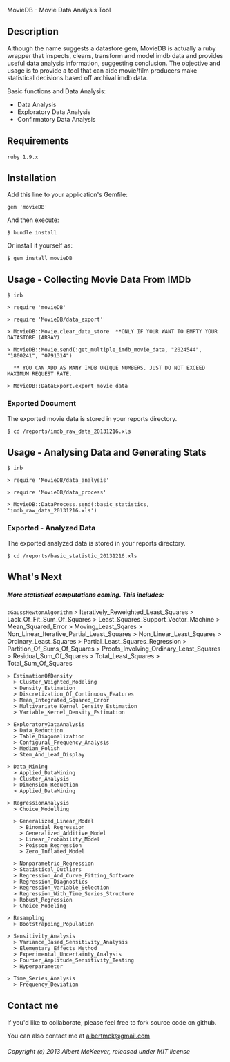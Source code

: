  MovieDB - Movie Data Analysis Tool

## Description

Although the name suggests a datastore gem, MovieDB is actually a ruby wrapper that inspects, cleans, transform and model imdb data and provides useful data analysis information, suggesting conclusion.  The objective and usage is to provide a tool that can aide movie/film producers make statistical decisions based off archival imdb data.

Basic functions and Data Analysis:
* Data Analysis
* Exploratory Data Analysis
* Confirmatory Data Analysis

## Requirements
  
    ruby 1.9.x

## Installation

Add this line to your application's Gemfile:

    gem 'movieDB'

And then execute:

    $ bundle install

Or install it yourself as:

    $ gem install movieDB

## Usage - Collecting Movie Data From IMDb

    $ irb

    > require 'movieDB'
   
    > require 'MovieDB/data_export'

    > MovieDB::Movie.clear_data_store  **ONLY IF YOUR WANT TO EMPTY YOUR DATASTORE (ARRAY)
  
    > MovieDB::Movie.send(:get_multiple_imdb_movie_data, "2024544", "1800241", "0791314")  

      ** YOU CAN ADD AS MANY IMDB UNIQUE NUMBERS. JUST DO NOT EXCEED MAXIMUM REQUEST RATE.

    > MovieDB::DataExport.export_movie_data

### Exported Document

The exported movie data is stored in your reports directory.

    $ cd /reports/imdb_raw_data_20131216.xls

## Usage - Analysing Data and Generating Stats

    $ irb

    > require 'MovieDB/data_analysis'

    > require 'MovieDB/data_process'

    > MovieDB::DataProcess.send(:basic_statistics, 'imdb_raw_data_20131216.xls')

### Exported - Analyzed Data 

The exported analyzed data is stored in your reports directory.

    $ cd /reports/basic_statistic_20131216.xls

## What's Next

##### More statistical computations coming. This includes:

`:GaussNewtonAlgorithm`
      > Iteratively_Reweighted_Least_Squares 
      > Lack_Of_Fit_Sum_Of_Squares 
      > Least_Squares_Support_Vector_Machine 
      > Mean_Squared_Error 
      > Moving_Least_Sqares 
      > Non_Linear_Iterative_Partial_Least_Squares 
      > Non_Linear_Least_Squares 
      > Ordinary_Least_Squares 
      > Partial_Least_Squares_Regression 
      > Partition_Of_Sums_Of_Squares 
      > Proofs_Involving_Ordinary_Least_Squares 
      > Residual_Sum_Of_Squares 
      > Total_Least_Squares 
      > Total_Sum_Of_Squares 
    
    > EstimationOfDensity
      > Cluster_Weighted_Modeling 
      > Density_Estimation 
      > Discretization_Of_Continuous_Features 
      > Mean_Integrated_Squared_Error 
      > Multivariate_Kernel_Density_Estimation 
      > Variable_Kernel_Density_Estimation 
    
    > ExploratoryDataAnalysis
      > Data_Reduction 
      > Table_Diagonalization 
      > Configural_Frequency_Analysis 
      > Median_Polish 
      > Stem_And_Leaf_Display 
    
    > Data_Mining
      > Applied_DataMining 
      > Cluster_Analysis 
      > Dimension_Reduction 
      > Applied_DataMining 
    
    > RegressionAnalysis
      > Choice_Modelling 

      > Generalized_Linear_Model 
        > Binomial_Regression         
        > Generalized_Additive_Model         
        > Linear_Probability_Model         
        > Poisson_Regression         
        > Zero_Inflated_Model            
      
      > Nonparametric_Regression 
      > Statistical_Outliers 
      > Regression_And_Curve_Fitting_Software 
      > Regression_Diagnostics 
      > Regression_Variable_Selection 
      > Regression_With_Time_Series_Structure 
      > Robust_Regression 
      > Choice_Modeling 
    
    > Resampling
      > Bootstrapping_Population 
    
    > Sensitivity_Analysis
      > Variance_Based_Sensitivity_Analysis 
      > Elementary_Effects_Method 
      > Experimental_Uncertainty_Analysis 
      > Fourier_Amplitude_Sensitivity_Testing 
      > Hyperparameter 
    
    > Time_Series_Analysis
      > Frequency_Deviation 

## Contact me

If you'd like to collaborate, please feel free to fork source code on github. 

You can also contact me at albertmck@gmail.com

###### Copyright (c) 2013 Albert McKeever, released under MIT license     
